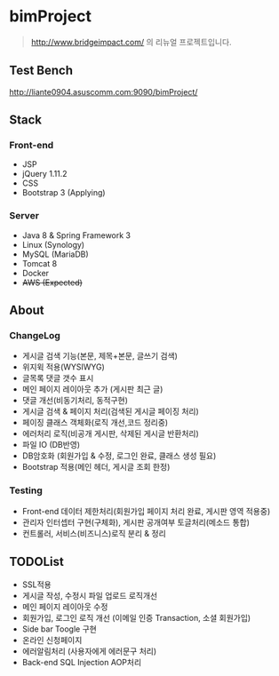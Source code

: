 # bimProject

> http://www.bridgeimpact.com/ 의 리뉴얼 프로젝트입니다.  

## Test Bench
http://liante0904.asuscomm.com:9090/bimProject/

## Stack


### Front-end
- JSP
- jQuery 1.11.2
- CSS
- Bootstrap 3 (Applying)

### Server
- Java 8 & Spring Framework 3
- Linux (Synology)
- MySQL (MariaDB)
- Tomcat 8
- Docker
- ~~AWS (Expected)~~

## About

### ChangeLog
- 게시글 검색 기능(본문, 제목+본문, 글쓰기 검색) 
- 위지윅 적용(WYSIWYG) 
- 글목록 댓글 갯수 표시 
- 메인 페이지 레이아웃 추가 (게시판 최근 글)
- 댓글 개선(비동기처리, 동적구현)
- 게시글 검색 & 페이지 처리(검색된 게시글 페이징 처리)
- 페이징 클래스 객체화(로직 개선,코드 정리중)
- 에러처리 로직(비공개 게시판, 삭제된 게시글 반환처리)
- 파일 IO (DB반영)
- DB암호화 (회원가입 & 수정, 로그인 완료, 클래스 생성 필요) 
- Bootstrap 적용(메인 헤더, 게시글 조회 한정)

### Testing
- Front-end 데이터 제한처리(회원가입 페이지 처리 완료, 게시판 영역 적용중)
- 관리자 인터셉터 구현(구체화), 게시판 공개여부 토글처리(메소드 통합)
- 컨트롤러, 서비스(비즈니스)로직 분리 & 정리
 

## TODOList
- SSL적용
- 게시글 작성, 수정시 파일 업로드 로직개선
- 메인 페이지 레이아웃 수정
- 회원가입, 로그인 로직 개선 (이메일 인증 Transaction, 소셜 회원가입)
- Side bar Toogle 구현
- 온라인 신청페이지
- 에러알림처리 (사용자에게 에러문구 처리)
- Back-end SQL Injection AOP처리